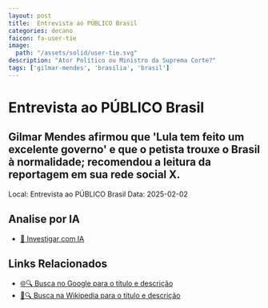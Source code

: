 ```yaml
---
layout: post
title:  Entrevista ao PÚBLICO Brasil
categories: decano
faicon: fa-user-tie
image:
  path: "/assets/solid/user-tie.svg"
description: "Ator Político ou Ministro da Suprema Corte?"
tags: ['gilmar-mendes', 'brasilia', 'brasil']
---
```


# Entrevista ao PÚBLICO Brasil
## Gilmar Mendes afirmou que 'Lula tem feito um excelente governo' e que o petista trouxe o Brasil à normalidade; recomendou a leitura da reportagem em sua rede social X.
Local: Entrevista ao PÚBLICO Brasil
Data: 2025-02-02

## Analise por IA
- [🤖 Investigar com IA](https://www.perplexity.ai/search?q=%22Gilmar%20Mendes%22%20%2B%20Entrevista%20ao%20P%C3%9ABLICO%20Brasil%20Gilmar%20Mendes%20afirmou%20que%20%27Lula%20tem%20feito%20um%20excelente%20governo%27%20e%20que%20o%20petista%20trouxe%20o%20Brasil%20%C3%A0%20normalidade%3B%20recomendou%20a%20leitura%20da%20reportagem%20em%20sua%20rede%20social%20X.%20Bras%C3%ADlia%2C%20Brasil)

## Links Relacionados
- [🌐🔍 Busca no Google para o título e descrição](https://www.google.com/search?q=%22Gilmar%20Mendes%22%20%2B%20Entrevista%20ao%20P%C3%9ABLICO%20Brasil%20Gilmar%20Mendes%20afirmou%20que%20%27Lula%20tem%20feito%20um%20excelente%20governo%27%20e%20que%20o%20petista%20trouxe%20o%20Brasil%20%C3%A0%20normalidade%3B%20recomendou%20a%20leitura%20da%20reportagem%20em%20sua%20rede%20social%20X.%20Bras%C3%ADlia%2C%20Brasil)
- [📖🔍 Busca na Wikipedia para o título e descrição](https://pt.wikipedia.org/w/index.php?search=%22Gilmar%20Mendes%22%20%2B%20Entrevista%20ao%20P%C3%9ABLICO%20Brasil%20Gilmar%20Mendes%20afirmou%20que%20%27Lula%20tem%20feito%20um%20excelente%20governo%27%20e%20que%20o%20petista%20trouxe%20o%20Brasil%20%C3%A0%20normalidade%3B%20recomendou%20a%20leitura%20da%20reportagem%20em%20sua%20rede%20social%20X.%20Bras%C3%ADlia%2C%20Brasil)

